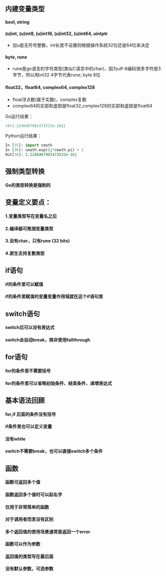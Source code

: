 ## 内建变量类型

#### bool, string

#### (u)int, (u)int8, (u)int16, (u)int32, (u)int64, uintptr  
- 加u是无符号整数，int长度不设置则根据操作系统32位还是64位来决定

#### byte, rune    
- rune是go语言的字符类型(类似C语言中的char)，因为utf-8编码很多字符是3字节，所以用int32 4字节代表rune; byte 8位 

#### float32，float64, complex64, complex128
- float浮点数(属于实数)，complex复数
- complex64的实部和虚部是float32,complex128的实部和虚部是float64

Go运行结果：
```go
(0+1.2246467991473515e-16i)
```

Python运行结果：
```python
In [35]: import cmath
In [36]: cmath.exp(1j*cmath.pi) + 1
Out[36]: 1.2246467991473532e-16j
```

## 强制类型转换

#### Go的类型转换是强制的


## 变量定义要点：

#### 1.变量类型写在变量名之后
#### 2.编译器可推测变量类型
#### 3.没有char，只有rune (32 bits)
#### 4.原生支持复数类型

## if语句

#### if的条件里可以赋值
#### if的条件里赋值的变量变量作用域就在这个if语句里

## switch语句

#### switch后可以没有表达式
#### switch会自动break，除非使用fallthrough

## for语句

#### for的条件里不需要括号
#### for的条件里可以省略初始条件、结束条件、递增表达式

## 基本语法回顾

#### for,if 后面的条件没有括号
#### if条件里也可以定义变量
#### 没有while
#### switch不需要break，也可以直接switch多个条件

## 函数

#### 函数可返回多个值
#### 函数返回多个值时可以起名字
#### 仅用于非常简单的函数
#### 对于调用者而言没有区别
#### 多个返回值的使用场景通常是返回一个error
#### 函数可以作为参数
#### 返回值的类型写在最后面
#### 没有默认参数，可选参数
